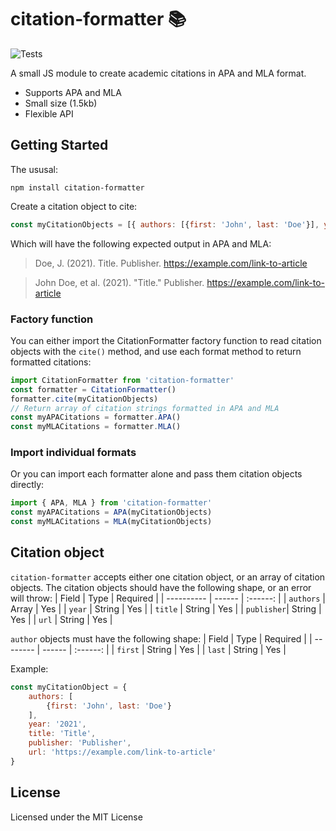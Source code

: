 # citation-formatter 📚
![Tests](https://github.com/adamwattis/citation-formatter/workflows/Tests/badge.svg)

A small JS module to create academic citations in APA and MLA format.
* Supports APA and MLA
* Small size (1.5kb)
* Flexible API
## Getting Started
The ususal:
```
npm install citation-formatter
```
Create a citation object to cite:
```javascript
const myCitationObjects = [{ authors: [{first: 'John', last: 'Doe'}], year: '2021', title: 'Title', publisher: 'Publisher', url: 'https://example.com/link-to-article'}]
```
Which will have the following expected output in APA and MLA:
> Doe, J. (2021). Title. Publisher. https://example.com/link-to-article

> John Doe, et al. (2021). "Title." Publisher. https://example.com/link-to-article
### Factory function
You can either import the CitationFormatter factory function to read citation objects with the `cite()` method, and use each format method to return formatted citations:
```javascript
import CitationFormatter from 'citation-formatter'
const formatter = CitationFormatter()
formatter.cite(myCitationObjects)
// Return array of citation strings formatted in APA and MLA
const myAPACitations = formatter.APA()
const myMLACitations = formatter.MLA()
```
### Import individual formats
Or you can import each formatter alone and pass them citation objects directly:
```javascript
import { APA, MLA } from 'citation-formatter'
const myAPACitations = APA(myCitationObjects)
const myMLACitations = MLA(myCitationObjects)
```
## Citation object
`citation-formatter` accepts either one citation object, or an array of citation objects. The citation objects should have the following shape, or an error will throw:
| Field      | Type   | Required |
| ---------- | ------ | :------: |
| `authors`  | Array  | Yes      |
| `year`     | String | Yes      |
| `title`    | String | Yes      |
| `publisher`| String | Yes      |
| `url`      | String | Yes      |

`author` objects must have the following shape:
| Field    | Type   | Required |
| -------- | ------ | :------: |
| `first`  | String | Yes      |
| `last`   | String | Yes      |

Example:
```javascript
const myCitationObject = {
    authors: [
        {first: 'John', last: 'Doe'}
    ], 
    year: '2021', 
    title: 'Title', 
    publisher: 'Publisher', 
    url: 'https://example.com/link-to-article'
}
```
## License
Licensed under the MIT License